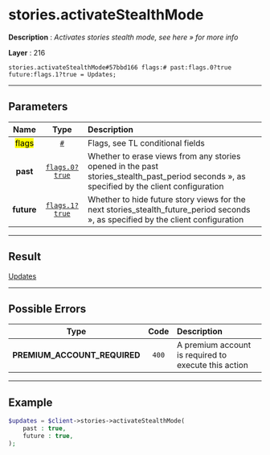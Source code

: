 # stories.activateStealthMode

**Description** : *Activates stories stealth mode, see here &raquo; for more info*

**Layer** : 216

```tl
stories.activateStealthMode#57bbd166 flags:# past:flags.0?true future:flags.1?true = Updates;
```

---

## Parameters

| Name | Type | Description |
| :---: | :---: | :--- |
| <mark>flags</mark> | [`#`](type/#) | Flags, see TL conditional fields |
| **past** | [`flags.0?true`](type/true) | Whether to erase views from any stories opened in the past stories_stealth_past_period seconds », as specified by the client configuration |
| **future** | [`flags.1?true`](type/true) | Whether to hide future story views for the next stories_stealth_future_period seconds », as specified by the client configuration |

---

## Result

[Updates](type/Updates)

---

## Possible Errors

| Type | Code | Description |
| :---: | :---: | :--- |
| **PREMIUM_ACCOUNT_REQUIRED** | `400` | A premium account is required to execute this action |

---

## Example

```php
$updates = $client->stories->activateStealthMode(
	past : true,
	future : true,
);
```